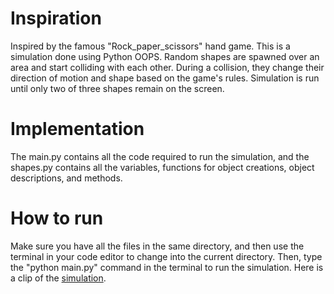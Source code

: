 # Inspiration
Inspired by the famous "Rock_paper_scissors" hand game. This is a simulation done using Python OOPS. Random shapes are spawned over an area and start colliding with each other. During a collision, they change their direction of motion and shape based on the game's rules. Simulation is run until only two of three shapes remain on the screen.

# Implementation 
The main.py contains all the code required to run the simulation, and the shapes.py contains all the variables, functions for object creations, object descriptions, and methods. 

# How to run
Make sure you have all the files in the same directory, and then use the terminal in your code editor to change into the current directory. Then, type the "python main.py" command in the terminal to run the simulation. 
Here is a clip of the [simulation](https://github.com/preetam-g/rock_paper_scissors/assets/118665778/507d4f6d-8ae0-4ff2-a5a8-5499e122fe97).
